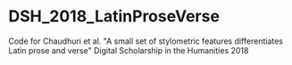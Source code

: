 # DSH_2018_LatinProseVerse
Code for Chaudhuri et al. "A small set of stylometric features differentiates Latin prose and verse" Digital Scholarship in the Humanities 2018
